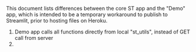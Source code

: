 This document lists differences between the core ST app and the "Demo" app, which is intended to be a temporary workaround to publish to Streamlit, prior to hosting files on Heroku.

1. Demo app calls all functions directly from local "st_utils", instead of GET call from server
2. 